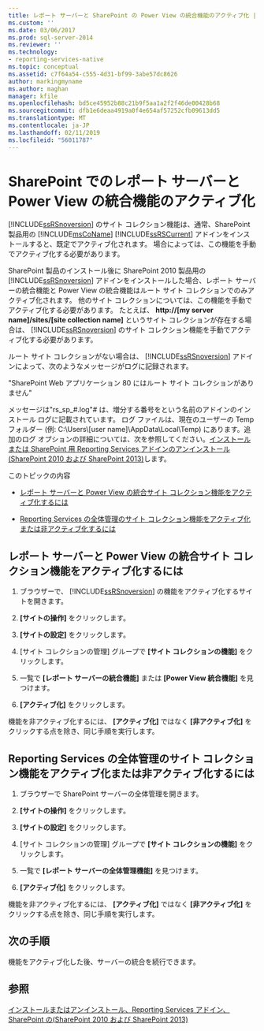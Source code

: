 ```yaml
---
title: レポート サーバーと SharePoint の Power View の統合機能のアクティブ化 |Microsoft Docs
ms.custom: ''
ms.date: 03/06/2017
ms.prod: sql-server-2014
ms.reviewer: ''
ms.technology:
- reporting-services-native
ms.topic: conceptual
ms.assetid: c7f64a54-c555-4d31-bf99-3abe57dc8626
author: markingmyname
ms.author: maghan
manager: kfile
ms.openlocfilehash: bd5ce45952b88c21b9f5aa1a2f2f46de00428b68
ms.sourcegitcommit: dfb1e6deaa4919a0f4e654af57252cfb09613dd5
ms.translationtype: MT
ms.contentlocale: ja-JP
ms.lasthandoff: 02/11/2019
ms.locfileid: "56011787"
---
```

# <a name="activate-the-report-server-and-power-view-integration-features-in-sharepoint"></a>SharePoint でのレポート サーバーと Power View の統合機能のアクティブ化
  [!INCLUDE[ssRSnoversion](../includes/ssrsnoversion-md.md)] のサイト コレクション機能は、通常、SharePoint 製品用の [!INCLUDE[msCoName](../includes/msconame-md.md)] [!INCLUDE[ssRSCurrent](../includes/ssrscurrent-md.md)] アドインをインストールすると、既定でアクティブ化されます。 場合によっては、この機能を手動でアクティブ化する必要があります。  
  
 SharePoint 製品のインストール後に SharePoint 2010 製品用の [!INCLUDE[ssRSnoversion](../includes/ssrsnoversion-md.md)] アドインをインストールした場合、レポート サーバーの統合機能と Power View の統合機能はルート サイト コレクションでのみアクティブ化されます。 他のサイト コレクションについては、この機能を手動でアクティブ化する必要があります。 たとえば、 **http://[my server name]/sites/[site collection name]** というサイト コレクションが存在する場合は、 [!INCLUDE[ssRSnoversion](../includes/ssrsnoversion-md.md)] のサイト コレクション機能を手動でアクティブ化する必要があります。  
  
 ルート サイト コレクションがない場合は、 [!INCLUDE[ssRSnoversion](../includes/ssrsnoversion-md.md)] アドインによって、次のようなメッセージがログに記録されます。  
  
 "SharePoint Web アプリケーション 80 にはルート サイト コレクションがありません"  
  
 メッセージは"rs_sp_#.log"# は、増分する番号をという名前のアドインのインストール ログに記載されています。 ログ ファイルは、現在のユーザーの Temp フォルダー (例: C:\Users\\[user name]\AppData\Local\Temp) にあります。追加のログ オプションの詳細については、次を参照してください。[インストールまたは SharePoint 用 Reporting Services アドインのアンインストール&#40;SharePoint 2010 および SharePoint 2013&#41;](install-windows/install-or-uninstall-the-reporting-services-add-in-for-sharepoint.md)します。  
  
 このトピックの内容  
  
-   [レポート サーバーと Power View の統合サイト コレクション機能をアクティブ化するには](#bkmk_features)  
  
-   [Reporting Services の全体管理のサイト コレクション機能をアクティブ化または非アクティブ化するには](#bkmk_centraladmin)  
  
##  <a name="bkmk_features"></a> レポート サーバーと Power View の統合サイト コレクション機能をアクティブ化するには  
  
1.  ブラウザーで、 [!INCLUDE[ssRSnoversion](../includes/ssrsnoversion-md.md)] の機能をアクティブ化するサイトを開きます。  
  
2.  **[サイトの操作]** をクリックします。  
  
3.  **[サイトの設定]** をクリックします。  
  
4.  [サイト コレクションの管理] グループで **[サイト コレクションの機能]** をクリックします。  
  
5.  一覧で **[レポート サーバーの統合機能]** または **[Power View 統合機能]** を見つけます。  
  
6.  **[アクティブ化]** をクリックします。  
  
 機能を非アクティブ化するには、 **[アクティブ化]** ではなく **[非アクティブ化]** をクリックする点を除き、同じ手順を実行します。  
  
##  <a name="bkmk_centraladmin"></a> Reporting Services の全体管理のサイト コレクション機能をアクティブ化または非アクティブ化するには  
  
1.  ブラウザーで SharePoint サーバーの全体管理を開きます。  
  
2.  **[サイトの操作]** をクリックします。  
  
3.  **[サイトの設定]** をクリックします。  
  
4.  [サイト コレクションの管理] グループで **[サイト コレクションの機能]** をクリックします。  
  
5.  一覧で **[レポート サーバーの全体管理機能]** を見つけます。  
  
6.  **[アクティブ化]** をクリックします。  
  
 機能を非アクティブ化するには、 **[アクティブ化]** ではなく **[非アクティブ化]** をクリックする点を除き、同じ手順を実行します。  
  
## <a name="next-steps"></a>次の手順  
 機能をアクティブ化した後、サーバーの統合を続行できます。  
  
## <a name="see-also"></a>参照  
 [インストールまたはアンインストール、Reporting Services アドイン、SharePoint の&#40;SharePoint 2010 および SharePoint 2013&#41;](install-windows/install-or-uninstall-the-reporting-services-add-in-for-sharepoint.md)  
  
  
